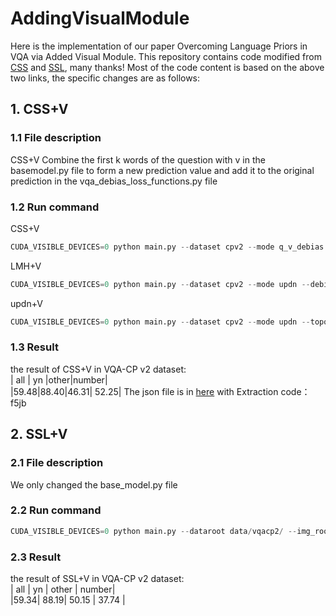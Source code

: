 # AddingVisualModule
Here is the implementation of our paper Overcoming Language Priors in VQA via Added Visual Module.
This repository contains code modified from [CSS](https://github.com/yanxinzju/CSS-VQA) and [SSL](https://github.com/CrossmodalGroup/SSL-VQA), many thanks!
Most of the code content is based on the above two links, the specific changes are as follows:
## 1. CSS+V

### 1.1 File description
CSS+V Combine the first k words of the question with v in the basemodel.py file to form a new prediction value 
and add it to the original prediction in the vqa_debias_loss_functions.py file

### 1.2 Run command
CSS+V
```python
CUDA_VISIBLE_DEVICES=0 python main.py --dataset cpv2 --mode q_v_debias --debias learned_mixin --topq 1 --topv -1 --qvp 5 --output [] --seed 0
```
LMH+V
```python
CUDA_VISIBLE_DEVICES=0 python main.py --dataset cpv2 --mode updn --debias learned_mixin --topq 1 --topv -1 --qvp 5 --output [] --seed 0
```
updn+V
```python
CUDA_VISIBLE_DEVICES=0 python main.py --dataset cpv2 --mode updn --topq 1 --topv -1 --qvp 5 --output [] --seed 0
```
### 1.3 Result

the result of CSS+V in VQA-CP v2 dataset:  
| all | yn  |other|number|  
|59.48|88.40|46.31| 52.25|
The json file is in [here](https://pan.baidu.com/s/1IrR2We3YU7jOdo0Dil9vMA) with Extraction code：f5jb 

## 2. SSL+V
### 2.1 File description
We only changed the base_model.py file 

### 2.2 Run command
```python
CUDA_VISIBLE_DEVICES=0 python main.py --dataroot data/vqacp2/ --img_root data/coco/ --output saved_models_cp2/ --self_loss_weight 3 --ml_loss
```

### 2.3 Result
the result of SSL+V in VQA-CP v2 dataset:  
| all |   yn | other | number|  
|59.34| 88.19| 50.15 | 37.74 |

